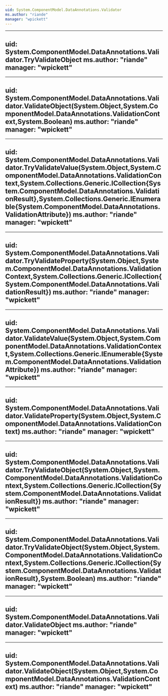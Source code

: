 ```yaml
---
uid: System.ComponentModel.DataAnnotations.Validator
ms.author: "riande"
manager: "wpickett"
---
```


---
uid: System.ComponentModel.DataAnnotations.Validator.TryValidateObject
ms.author: "riande"
manager: "wpickett"
---

---
uid: System.ComponentModel.DataAnnotations.Validator.ValidateObject(System.Object,System.ComponentModel.DataAnnotations.ValidationContext,System.Boolean)
ms.author: "riande"
manager: "wpickett"
---

---
uid: System.ComponentModel.DataAnnotations.Validator.TryValidateValue(System.Object,System.ComponentModel.DataAnnotations.ValidationContext,System.Collections.Generic.ICollection{System.ComponentModel.DataAnnotations.ValidationResult},System.Collections.Generic.IEnumerable{System.ComponentModel.DataAnnotations.ValidationAttribute})
ms.author: "riande"
manager: "wpickett"
---

---
uid: System.ComponentModel.DataAnnotations.Validator.TryValidateProperty(System.Object,System.ComponentModel.DataAnnotations.ValidationContext,System.Collections.Generic.ICollection{System.ComponentModel.DataAnnotations.ValidationResult})
ms.author: "riande"
manager: "wpickett"
---

---
uid: System.ComponentModel.DataAnnotations.Validator.ValidateValue(System.Object,System.ComponentModel.DataAnnotations.ValidationContext,System.Collections.Generic.IEnumerable{System.ComponentModel.DataAnnotations.ValidationAttribute})
ms.author: "riande"
manager: "wpickett"
---

---
uid: System.ComponentModel.DataAnnotations.Validator.ValidateProperty(System.Object,System.ComponentModel.DataAnnotations.ValidationContext)
ms.author: "riande"
manager: "wpickett"
---

---
uid: System.ComponentModel.DataAnnotations.Validator.TryValidateObject(System.Object,System.ComponentModel.DataAnnotations.ValidationContext,System.Collections.Generic.ICollection{System.ComponentModel.DataAnnotations.ValidationResult})
ms.author: "riande"
manager: "wpickett"
---

---
uid: System.ComponentModel.DataAnnotations.Validator.TryValidateObject(System.Object,System.ComponentModel.DataAnnotations.ValidationContext,System.Collections.Generic.ICollection{System.ComponentModel.DataAnnotations.ValidationResult},System.Boolean)
ms.author: "riande"
manager: "wpickett"
---

---
uid: System.ComponentModel.DataAnnotations.Validator.ValidateObject
ms.author: "riande"
manager: "wpickett"
---

---
uid: System.ComponentModel.DataAnnotations.Validator.ValidateObject(System.Object,System.ComponentModel.DataAnnotations.ValidationContext)
ms.author: "riande"
manager: "wpickett"
---
